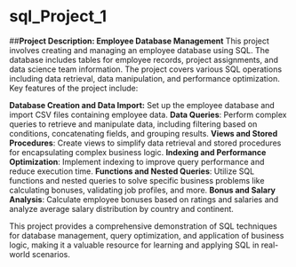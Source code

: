 # sql_Project_1

##**Project Description: Employee Database Management**
This project involves creating and managing an employee database using SQL. The database includes tables for employee records, project assignments, and data science team information. The project covers various SQL operations including data retrieval, data manipulation, and performance optimization. Key features of the project include:

**Database Creation and Data Import:** Set up the employee database and import CSV files containing employee data.
**Data Queries**: Perform complex queries to retrieve and manipulate data, including filtering based on conditions, concatenating fields, and grouping results.
**Views and Stored Procedures**: Create views to simplify data retrieval and stored procedures for encapsulating complex business logic.
**Indexing and Performance Optimization**: Implement indexing to improve query performance and reduce execution time.
**Functions and Nested Queries**: Utilize SQL functions and nested queries to solve specific business problems like calculating bonuses, validating job profiles, and more.
**Bonus and Salary Analysis**: Calculate employee bonuses based on ratings and salaries and analyze average salary distribution by country and continent.

This project provides a comprehensive demonstration of SQL techniques for database management, query optimization, and application of business logic, making it a valuable resource for learning and applying SQL in real-world scenarios.